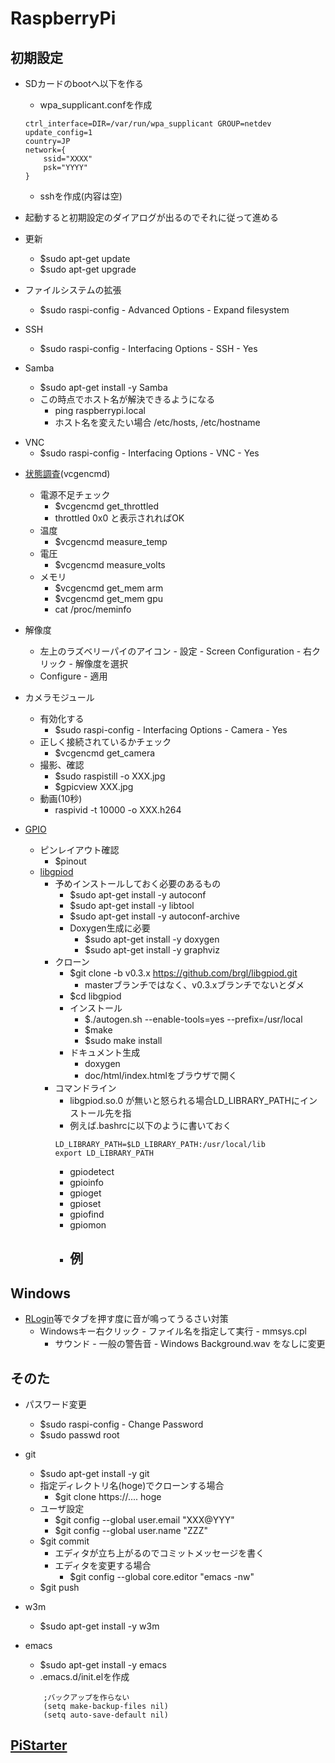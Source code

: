 # RaspberryPi

## 初期設定
- SDカードのbootへ以下を作る
    - wpa_supplicant.confを作成
    ~~~
    ctrl_interface=DIR=/var/run/wpa_supplicant GROUP=netdev
    update_config=1
    country=JP
    network={
        ssid="XXXX"
        psk="YYYY"
    }
    ~~~
    - sshを作成(内容は空)

- 起動すると初期設定のダイアログが出るのでそれに従って進める

- 更新
    - $sudo apt-get update
    - $sudo apt-get upgrade

- ファイルシステムの拡張
    - $sudo raspi-config - Advanced Options - Expand filesystem

- SSH
    - $sudo raspi-config - Interfacing Options - SSH - Yes

 - Samba
    - $sudo apt-get install -y Samba
    - この時点でホスト名が解決できるようになる
        - ping raspberrypi.local
        - ホスト名を変えたい場合 /etc/hosts, /etc/hostname   

<!--
- ヘッドレス設定
    - SDカード - boot以下
        - config.txtの最後に以下の行を追加
        ~~~
        dtoverlay=dwc2
        ~~~
        - cmdline.txtのrootwait以降に空白区切りで改行せずに以下を追加
        ~~~
        modules-load=dwc2,g_ether
        ~~~
    - Windowsに[Bonjour Print Services](https://support.apple.com/kb/DL999?viewlocale=ja_JP&locale=en_US)をインストール
    - 電源でない方(内側)のUSBをWindowsとつなげる
        - PiのLED点滅が終わったら - デバイスマネージャー - ネットワークアダプタ - USB Ethernet/RNDIS Gadgetがインストールされていることを確認する
-->

- VNC
    - $sudo raspi-config - Interfacing Options - VNC - Yes

<!--
    - Bluetooth
    - $sudo apt-get install -y blueman
    - $startx
        - 左上のラズベリーパイのアイコン - Preferences - Bluetooth Manager
        - デバイスを検索して見つかれば Device - Pair でペアリング
    - コマンドライン        
        - スキャン可能、不可能にする
            - $sudo hciconfig hci0 piscan
            - $sudo hciconfig hci0 noscan
        - 情報の表示
            - $sudo hciconfig -a
        - スキャンする
            - $sudo hciconfig scan
        - ping
            - $sudo l2ping -c 1 <scanで見つかったMACアドレス>
-->

- [状態調査](https://www.raspberrypi.org/documentation/raspbian/applications/vcgencmd.md)(vcgencmd)
    - 電源不足チェック
        - $vcgencmd get_throttled
        - throttled 0x0 と表示されればOK
    - 温度
        - $vcgencmd measure_temp
    - 電圧
        - $vcgencmd measure_volts
    - メモリ
        - $vcgencmd get_mem arm
        - $vcgencmd get_mem gpu
        - cat /proc/meminfo

- 解像度
    - 左上のラズベリーパイのアイコン - 設定 - Screen Configuration - 右クリック - 解像度を選択
    - Configure - 適用

- カメラモジュール
    - 有効化する
        - $sudo raspi-config - Interfacing Options - Camera - Yes
    - 正しく接続されているかチェック
        - $vcgencmd get_camera
    - 撮影、確認
        - $sudo raspistill -o XXX.jpg
        - $gpicview XXX.jpg
    - 動画(10秒)
        - raspivid -t 10000 -o XXX.h264

- [GPIO](https://www.raspberrypi.org/documentation/usage/gpio/)
    - ピンレイアウト確認
        - $pinout
    - [libgpiod](https://github.com/brgl/libgpiod.git)
        - 予めインストールしておく必要のあるもの
            - $sudo apt-get install -y autoconf
            - $sudo apt-get install -y libtool
            - $sudo apt-get install -y autoconf-archive
            - Doxygen生成に必要
                - $sudo apt-get install -y doxygen
                - $sudo apt-get install -y graphviz
        - クローン
            - $git clone -b v0.3.x https://github.com/brgl/libgpiod.git
                - masterブランチではなく、v0.3.xブランチでないとダメ
            - $cd libgpiod
            - インストール
                - $./autogen.sh --enable-tools=yes --prefix=/usr/local
                - $make
                - $sudo make install
            - ドキュメント生成
                - doxygen
                - doc/html/index.htmlをブラウザで開く
        - コマンドライン
            - libgpiod.so.0 が無いと怒られる場合LD_LIBRARY_PATHにインストール先を指
            - 例えば.bashrcに以下のように書いておく
            ~~~
            LD_LIBRARY_PATH=$LD_LIBRARY_PATH:/usr/local/lib
            export LD_LIBRARY_PATH
            ~~~
            - gpiodetect
            - gpioinfo
            - gpioget
            - gpioset
            - gpiofind
            - gpiomon
            - 例
                - 
<!--
- シリアルデバッグ
    - シリアルデバッグを有効化する
        - $sudo raspi-config - Interfacing Options - Serial - Yes
        - 接続 ([GPIO](https://www.raspberrypi.org/documentation/usage/gpio/))
            - 黒 GND(14の隣, 15の向い,...等)
            - 緑 RXD(15)
            - 白 TXD(14)
            - 赤
        - [RLogin](http://nanno.dip.jp/softlib/man/rlogin/)等でCOMの設定をする
            - シリアル変換USBケーブルをWindowsに刺す
            - デバイスマネージャー - ポート(COMとLPT) - COM番号を覚えておく
            - [RLogin](http://nanno.dip.jp/softlib/man/rlogin/)から新規接続
                - プロトコル - COMにチェック
                - TCPポート - COM3等を選択(COM番号はデバイスマネージャーで調べる)
                - シリアル - 設定ボタン - ビット/秒を115200
-->

<!--
        - PL2303の場合のドライバインストール
            - 説1
                - http://www.ifamilysoftware.com/Drivers/PL-2303_Driver_Installer.exe をインストール

            - 説2
                - [ドライバ](http://www.prolific.com.tw/JP/ShowProduct.aspx?pcid=126&showlevel=0126-0126)をインストール
                - Win10の場合[修正プログラム](http://www.ifamilysoftware.com/news37.html)をインストールしておく

            - 説3
                - [秋月](http://akizukidenshi.com/catalog/faq/goodsfaq.aspx?goods=M-02746)からv1.5をインストール
--> 

## Windows

-  [RLogin](http://nanno.dip.jp/softlib/man/rlogin/)等でタブを押す度に音が鳴ってうるさい対策
    - Windowsキー右クリック - ファイル名を指定して実行 -  mmsys.cpl
        - サウンド - 一般の警告音 - Windows Background.wav をなしに変更

## そのた
- パスワード変更
    - $sudo raspi-config - Change Password
    - $sudo passwd root

- git
    - $sudo apt-get install -y git
    - 指定ディレクトリ名(hoge)でクローンする場合
        - $git clone https://.... hoge
    - ユーザ設定
        - $git config --global user.email "XXX@YYY"
        - $git config --global user.name "ZZZ"
    - $git commit
        - エディタが立ち上がるのでコミットメッセージを書く
        - エディタを変更する場合
            - $git config --global core.editor "emacs -nw"
    - $git push

- w3m
    - $sudo apt-get install -y w3m

- emacs
    - $sudo apt-get install -y emacs
    - .emacs.d/init.elを作成
    ~~~
        ;バックアップを作らない
        (setq make-backup-files nil)
        (setq auto-save-default nil)
    ~~~

<!--
- VSCode
    - $sudo -s
    - #. <( wget -O - https://code.headmelted.com/installers/apt.sh )
	- $code-oss で起動する
-->

## [PiStarter](https://github.com/horinoh/PiStarter.git)
